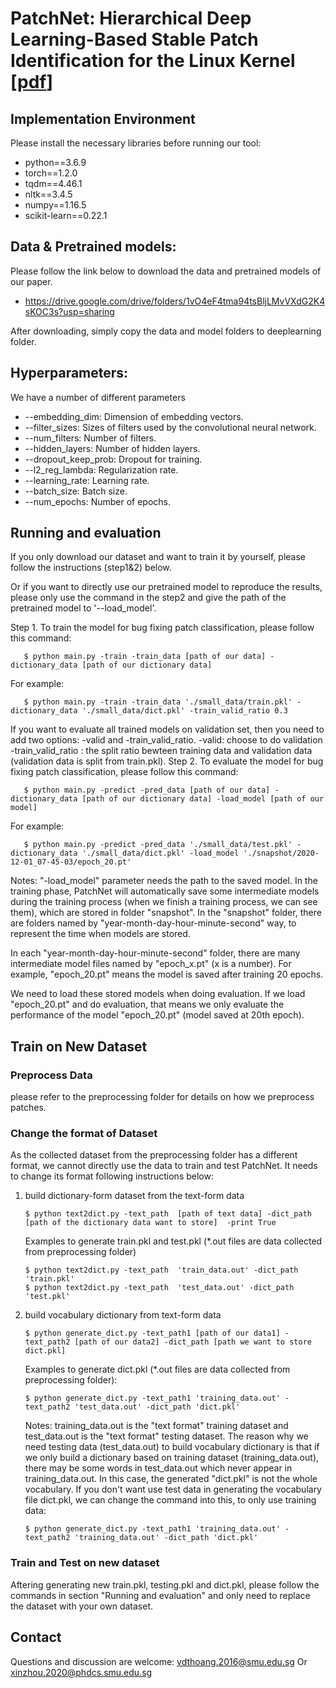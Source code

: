# PatchNet: Hierarchical Deep Learning-Based Stable Patch Identification for the Linux Kernel [[pdf](https://arxiv.org/pdf/1911.03576.pdf)]

## Implementation Environment

Please install the necessary libraries before running our tool:

- python==3.6.9
- torch==1.2.0
- tqdm==4.46.1
- nltk==3.4.5
- numpy==1.16.5
- scikit-learn==0.22.1

## Data & Pretrained models:

Please follow the link below to download the data and pretrained models of our paper. 

- https://drive.google.com/drive/folders/1vO4eF4tma94tsBljLMvVXdG2K4sKOC3s?usp=sharing

After downloading, simply copy the data and model folders to deeplearning folder. 



## Hyperparameters:
We have a number of different parameters

* --embedding_dim: Dimension of embedding vectors.
* --filter_sizes: Sizes of filters used by the convolutional neural network. 
* --num_filters: Number of filters. 
* --hidden_layers: Number of hidden layers. 
* --dropout_keep_prob: Dropout for training. 
* --l2_reg_lambda: Regularization rate. 
* --learning_rate: Learning rate. 
* --batch_size: Batch size. 
* --num_epochs: Number of epochs. 

## Running and evaluation

If you only download our dataset and want to train it by yourself,  please follow the instructions (step1&2) below. 

Or if you want to directly use our pretrained model to reproduce the results, please only use the command in the step2 and give the path of the pretrained model to '--load_model'.  
      
Step 1. To train the model for bug fixing patch classification, please follow this command: 

       $ python main.py -train -train_data [path of our data] -dictionary_data [path of our dictionary data]
   For example:
       
       $ python main.py -train -train_data './small_data/train.pkl' -dictionary_data './small_data/dict.pkl' -train_valid_ratio 0.3
   If you want to evaluate all trained models on validation set, then you need to add two options: -valid and -train_valid_ratio.
   -valid: choose to do validation   
   -train_valid_ratio : the split ratio bewteen training data and validation data (validation data is split from train.pkl).
Step 2. To evaluate the model for bug fixing patch classification, please follow this command:
      
       $ python main.py -predict -pred_data [path of our data] -dictionary_data [path of our dictionary data] -load_model [path of our model]
   For example:     
  
       $ python main.py -predict -pred_data './small_data/test.pkl' -dictionary_data './small_data/dict.pkl' -load_model './snapshot/2020-12-01_07-45-03/epoch_20.pt'
  Notes:
    "-load_model"  parameter needs the path to the saved model. In the training phase, PatchNet will automatically save some intermediate models during the training process (when we finish a training process, we can see them), which are stored in folder "snapshot". In the "snapshot" folder, there are folders named by "year-month-day-hour-minute-second" way, to represent the time when models are stored.
    
   In each "year-month-day-hour-minute-second" folder, there are many intermediate model files named by "epoch_x.pt" (x is a number). For example, "epoch_20.pt" means the model is saved after training 20 epochs.
     
   We need to load these stored models when doing evaluation. If we load "epoch_20.pt" and do evaluation, that means we only evaluate the performance of the model "epoch_20.pt" (model saved at 20th epoch).
     
## Train on New Dataset
### Preprocess Data
please refer to the preprocessing folder for details on how we preprocess patches.
### Change the format of Dataset
As the collected dataset from the preprocessing folder has a different format, we cannot directly use the data to train and test PatchNet.
It needs to change its format following instructions below:

1.  build dictionary-form dataset from the text-form data     
     
       
        $ python text2dict.py -text_path  [path of text data] -dict_path [path of the dictionary data want to store]  -print True
   
    Examples to generate train.pkl and test.pkl (*.out files are data collected from preprocessing folder)
      
        $ python text2dict.py -text_path  'train_data.out' -dict_path 'train.pkl'  
        $ python text2dict.py -text_path  'test_data.out' -dict_path 'test.pkl' 
        
       
     
     
2. build vocabulary dictionary from text-form data
      
       $ python generate_dict.py -text_path1 [path of our data1] -text_path2 [path of our data2] -dict_path [path we want to store dict.pkl]
    Examples to generate dict.pkl (*.out files are data collected from preprocessing folder):
    
       $ python generate_dict.py -text_path1 'training_data.out' -text_path2 'test_data.out' -dict_path 'dict.pkl'
    Notes:
    training_data.out is the "text format" training dataset and test_data.out is the "text format" testing dataset. The reason why we need testing data (test_data.out) to build vocabulary dictionary is that if we only build a dictionary based on training dataset (training_data.out), there may be some words in test_data.out which never appear in training_data.out. In this case, the generated "dict.pkl" is not the whole vocabulary. 
    If you don't want use test data in generating the vocabulary file dict.pkl, we can change the command into this, to only use training data:
   
       $ python generate_dict.py -text_path1 'training_data.out' -text_path2 'training_data.out' -dict_path 'dict.pkl'
### Train and Test on new dataset
Aftering generating new train.pkl, testing.pkl and dict.pkl, please follow the commands in section "Running and evaluation" and only need to replace the dataset with your own dataset.


## Contact

Questions and discussion are welcome: vdthoang.2016@smu.edu.sg Or xinzhou.2020@phdcs.smu.edu.sg
